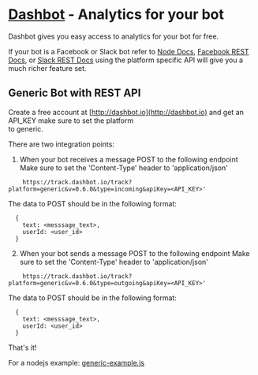 # [Dashbot](http://dashbot.io) - Analytics for your bot

Dashbot gives you easy access to analytics for your bot for free.

If your bot is a Facebook or Slack bot refer to [Node Docs](https://github.com/actionably/dashbot/), 
[Facebook REST Docs](https://github.com/actionably/dashbot/RESTAPI-facebook.md), or
[Slack REST Docs](https://github.com/actionably/dashbot/RESTAPI.md) using the platform specific API will give you a 
much richer feature set.

## Generic Bot with REST API

Create a free account at [http://dashbot.io](http://dashbot.io) and get an API_KEY make sure to set the platform  
to generic.

There are two integration points:

1) When your bot receives a message POST to the following endpoint
Make sure to set the 'Content-Type' header to 'application/json'
```
    https://track.dashbot.io/track?platform=generic&v=0.6.0&type=incoming&apiKey=<API_KEY>'
```
The data to POST should be in the following format:
```
  {
    text: <messsage_text>,
    userId: <user_id>
  }
``` 

2) When your bot sends a message POST to the following endpoint
Make sure to set the 'Content-Type' header to 'application/json'
```
    https://track.dashbot.io/track?platform=generic&v=0.6.0&type=outgoing&apiKey=<API_KEY>'
```
The data to POST should be in the following format:
```
  {
    text: <messsage_text>,
    userId: <user_id>
  }
``` 
 
That's it!

For a nodejs example: 
[generic-example.js](https://github.com/actionably/dashbot/blob/master/src/generic-example.js)


